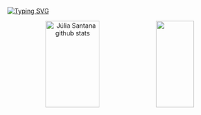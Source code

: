[![Typing SVG](https://readme-typing-svg.herokuapp.com/?color=8ddbe0&size=35&center=true&vCenter=true&width=1000&lines=HELLO,+My+name+is+Júlia+Santana;I'm+19+years+old;I+study+Systems+Development;Be+Welcome!+:%29)](https://git.io/typing-svg)

<div align="center">

  <div align="center">
  <img width="49%" height="195px" src="https://github-readme-stats.vercel.app/api?username=jzsantana&show_icons=true&count_private=true&hide_border=true&title_color=8ddbe0&icon_color=8ddbe0&text_color=ff91a4&bg_color=0d1117" alt="Júlia Santana github stats" /> 
    <img width="41%" height="195px" src="https://github-readme-stats.vercel.app/api/top-langs/?username=jzsantana&layout=compact&hide_border=true&title_color=ff91a4&text_color=ff91a4&bg_color=0d1117" />
   </div>
    
 </div>
 
